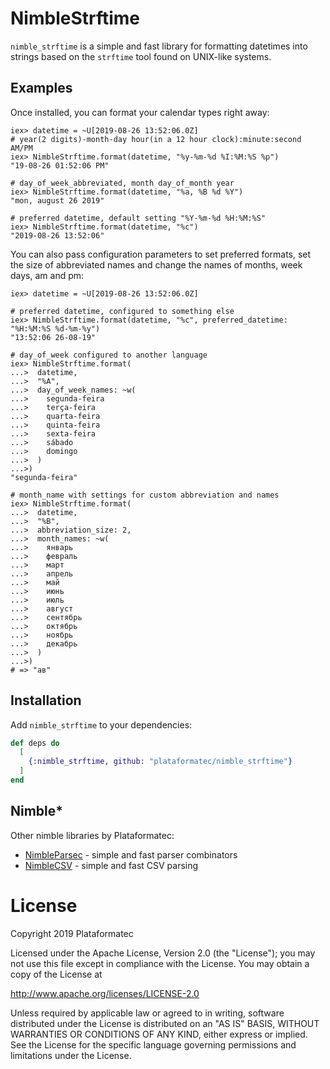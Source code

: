 # NimbleStrftime

`nimble_strftime` is a simple and fast library for formatting datetimes into
strings based on the `strftime` tool found on UNIX-like systems.

## Examples

Once installed, you can format your calendar types right away:

```iex
iex> datetime = ~U[2019-08-26 13:52:06.0Z]
# year(2 digits)-month-day hour(in a 12 hour clock):minute:second AM/PM
iex> NimbleStrftime.format(datetime, "%y-%m-%d %I:%M:%S %p")
"19-08-26 01:52:06 PM"

# day_of_week_abbreviated, month day_of_month year
iex> NimbleStrftime.format(datetime, "%a, %B %d %Y")
"mon, august 26 2019"

# preferred datetime, default setting "%Y-%m-%d %H:%M:%S"
iex> NimbleStrftime.format(datetime, "%c")
"2019-08-26 13:52:06"
```

You can also pass configuration parameters to set preferred formats,
set the size of abbreviated names and change the names of months,
week days, am and pm:

```iex
iex> datetime = ~U[2019-08-26 13:52:06.0Z]

# preferred datetime, configured to something else
iex> NimbleStrftime.format(datetime, "%c", preferred_datetime: "%H:%M:%S %d-%m-%y")
"13:52:06 26-08-19"

# day_of_week configured to another language
iex> NimbleStrftime.format(
...>  datetime,
...>  "%A",
...>  day_of_week_names: ~w(
...>    segunda-feira
...>    terça-feira
...>    quarta-feira
...>    quinta-feira
...>    sexta-feira
...>    sábado
...>    domingo
...>  )
...>)
"segunda-feira"

# month_name with settings for custom abbreviation and names
iex> NimbleStrftime.format(
...>  datetime,
...>  "%B",
...>  abbreviation_size: 2,
...>  month_names: ~w(
...>    январь
...>    февраль
...>    март
...>    апрель
...>    май
...>    июнь
...>    июль
...>    август
...>    сентябрь
...>    октябрь
...>    ноябрь
...>    декабрь
...>  )
...>)
# => "ав"
```

## Installation

Add `nimble_strftime` to your dependencies:

```elixir
def deps do
  [
    {:nimble_strftime, github: "plataformatec/nimble_strftime"}
  ]
end
```

## Nimble*

Other nimble libraries by Plataformatec:

  * [NimbleParsec](https://github.com/plataformatec/nimble_parsec) - simple and fast parser combinators
  * [NimbleCSV](https://github.com/plataformatec/nimble_csv) - simple and fast CSV parsing

# License

Copyright 2019 Plataformatec

Licensed under the Apache License, Version 2.0 (the "License"); you may not use this file except in compliance with the License. You may obtain a copy of the License at

  http://www.apache.org/licenses/LICENSE-2.0

Unless required by applicable law or agreed to in writing, software distributed under the License is distributed on an "AS IS" BASIS, WITHOUT WARRANTIES OR CONDITIONS OF ANY KIND, either express or implied. See the License for the specific language governing permissions and limitations under the License.
